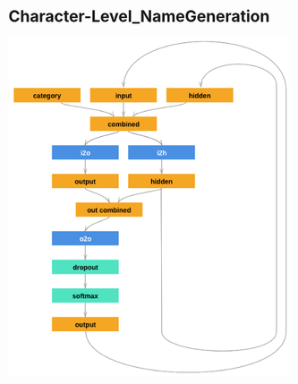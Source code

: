 # Character-Level_NameGeneration

![alt text](https://github.com/AsaadAreeb/Character-Level_NameGeneration/blob/main/net.png)
